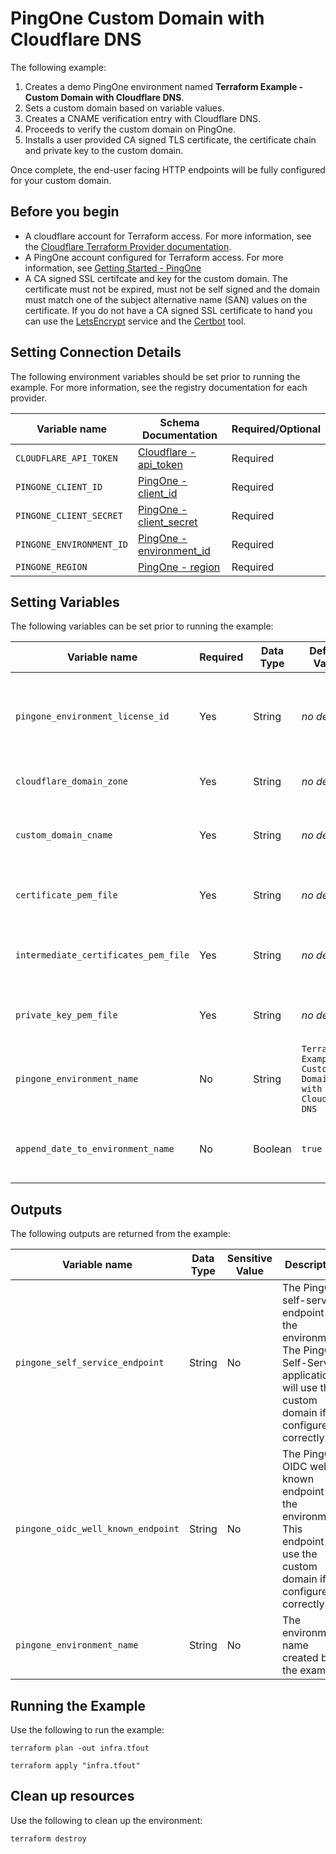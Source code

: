# PingOne Custom Domain with Cloudflare DNS

The following example:
1. Creates a demo PingOne environment named **Terraform Example - Custom Domain with Cloudflare DNS**.
2. Sets a custom domain based on variable values.
3. Creates a CNAME verification entry with Cloudflare DNS.
4. Proceeds to verify the custom domain on PingOne.
5. Installs a user provided CA signed TLS certificate, the certificate chain and private key to the custom domain.

Once complete, the end-user facing HTTP endpoints will be fully configured for your custom domain.

## Before you begin

* A cloudflare account for Terraform access.  For more information, see the [Cloudflare Terraform Provider documentation](https://registry.terraform.io/providers/cloudflare/cloudflare/latest/docs).
* A PingOne account configured for Terraform access.  For more information, see [Getting Started - PingOne](https://terraform.pingidentity.com/getting-started/pingone/)
* A CA signed SSL certifcate and key for the custom domain.  The certificate must not be expired, must not be self signed and the domain must match one of the subject alternative name (SAN) values on the certificate.  If you do not have a CA signed SSL certificate to hand you can use the [LetsEncrypt](https://letsencrypt.org/getting-started/) service and the [Certbot](https://certbot.eff.org/) tool.

## Setting Connection Details
The following environment variables should be set prior to running the example.  For more information, see the registry documentation for each provider.

| Variable name                                   | Schema Documentation                                                                                                | Required/Optional |
|-------------------------------------------------|---------------------------------------------------------------------------------------------------------------------|-------------------|
| `CLOUDFLARE_API_TOKEN`                          | [Cloudflare - api_token](https://registry.terraform.io/providers/cloudflare/cloudflare/latest/docs#api_token)       | Required          |
| `PINGONE_CLIENT_ID`                             | [PingOne - client_id](https://registry.terraform.io/providers/pingidentity/pingone/latest/docs#client_id)           | Required          |
| `PINGONE_CLIENT_SECRET`                         | [PingOne - client_secret](https://registry.terraform.io/providers/pingidentity/pingone/latest/docs#client_secret)   | Required          |
| `PINGONE_ENVIRONMENT_ID`                        | [PingOne - environment_id](https://registry.terraform.io/providers/pingidentity/pingone/latest/docs#environment_id) | Required          |
| `PINGONE_REGION`                                | [PingOne - region](https://registry.terraform.io/providers/pingidentity/pingone/latest/docs#region)                 | Required          |


## Setting Variables
The following variables can be set prior to running the example:

| Variable name                        | Required | Data Type | Default Value | Example Value                      | Description                                                                                                                                 |
|--------------------------------------|----------|-----------|---------------|------------------------------------|---------------------------------------------------------------------------------------------------------------------------------------------|
| `pingone_environment_license_id`                 | Yes      | String    | *no default*  |                                    | A valid license UUID to apply to the new environment. See [Finding Required IDs](https://terraform.pingidentity.com/getting-started/pingone/#license-id-organization-id-and-organization-name) for instructions on how to retrieve the `pingone_environment_license_id` value from the PingOne console. |
| `cloudflare_domain_zone`             | Yes      | String    | *no default*  | `example.com`                      | The domain zone to be configured in the Cloudflare account.                                                                                 |
| `custom_domain_cname`                | Yes      | String    | *no default*  | `auth`                             | The CNAME to configure in PingOne and Cloudflare.  This is prefixed to the domain zone value to create the full domain, `auth.example.com`. |
| `certificate_pem_file`               | Yes      | String    | *no default*  | `-----BEGIN CERTIFICATE-----\n...` | A valid PEM encoded public certificate to apply for the custom domain in the PingOne environment.                                           |
| `intermediate_certificates_pem_file` | Yes      | String    | *no default*  | `-----BEGIN CERTIFICATE-----\n...` | A valid PEM encoded concatenated CA and intermediate certificates that form the chain of trust for the `certificate_pem_file`.              |
| `private_key_pem_file`               | Yes      | String    | *no default*  | `-----BEGIN PRIVATE KEY-----\n...` | A valid PEM encoded private key to apply to the PingOne environment, to initiate TLS on the custom domain.                                  |
| `pingone_environment_name`           | No       | String    | `Terraform Example - Custom Domain with Cloudflare DNS` | `My Environment` | A string that represents the name of the PingOne customer environment to create and manage with Terraform. |
| `append_date_to_environment_name`    | No       | Boolean   | `true`  | `true`                             | A boolean that determines whether to append the current date to the pingone_environment_name value.

## Outputs
The following outputs are returned from the example:

| Variable name                                             | Data Type | Sensitive Value | Description                                                                                                      |
|-----------------------------------------------------------|-----------|-----------------|------------------------------------------------------------------------------------------------------------------|
| `pingone_self_service_endpoint`      | String    | No              | The PingOne self-service endpoint for the environment.  The PingOne Self-Service application will use the custom domain if configured correctly.                |
| `pingone_oidc_well_known_endpoint`              | String    | No              | The PingOne OIDC well-known endpoint for the environment.  This endpoint will use the custom domain if configured correctly.              |
| `pingone_environment_name`          | String    | No             | The environment name created by the example          |

## Running the Example
Use the following to run the example:

```shell
terraform plan -out infra.tfout
```

```shell
terraform apply "infra.tfout"
```

## Clean up resources
Use the following to clean up the environment:

```shell
terraform destroy
```
